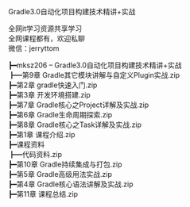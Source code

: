 Gradle3.0自动化项目构建技术精讲+实战

全网it学习资源共享学习<br>全网课程都有，欢迎私聊<br>微信：jerryttom<br>

┣━mksz206 – Gradle3.0自动化项目构建技术精讲+实战<br> ┣━第9章 Gradle其它模块讲解与自定义Plugin实战.zip<br> ┣━第2章 gradle快速入门.zip<br> ┣━第3章 开发环境搭建.zip<br> ┣━第7章 Gradle核心之Project详解及实战.zip<br> ┣━第6章 Gradle生命周期探索.zip<br> ┣━第8章 Gradle核心之Task详解及实战.zip<br> ┣━第1章 课程介绍.zip<br> ┣━课程资料<br> ┣━代码资料.zip<br> ┣━第10章 Gradle持续集成与打包.zip<br> ┣━第5章 Gradle高级用法实战.zip<br> ┣━第4章 Gradle核心语法讲解及实战.zip<br> ┣━第11章 课程总结.zip